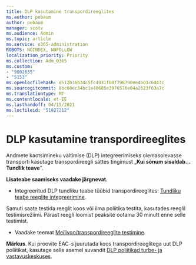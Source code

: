 ```yaml
---
title: DLP kasutamine transpordireeglites
ms.author: pebaum
author: pebaum
manager: scotv
ms.audience: Admin
ms.topic: article
ms.service: o365-administration
ROBOTS: NOINDEX, NOFOLLOW
localization_priority: Priority
ms.collection: Adm_O365
ms.custom:
- "9002635"
- "5153"
ms.openlocfilehash: e512b36b34c5fc4931fb0f796790ee4b01c6443c
ms.sourcegitcommit: 8bc60ec34bc1e40685e3976576e04a2623f63a7c
ms.translationtype: MT
ms.contentlocale: et-EE
ms.lasthandoff: 04/15/2021
ms.locfileid: "51827212"
---
```

# <a name="using-dlp-in-transport-rules"></a>DLP kasutamine transpordireeglites

Andmete kaotsimineku vältimise (DLP) integreerimiseks olemasolevasse transporti kasutage transpordireegli sättes tingimust „**Kui sõnum sisaldab... Tundlik teave**“.

**Lisateabe saamiseks vaadake järgnevat.**

- Integreeritud DLP tundliku teabe tüübid transpordireeglites: [Tundliku teabe reeglite integreerimine](https://docs.microsoft.com/exchange/security-and-compliance/data-loss-prevention/integrate-sensitive-information-rules).

Samuti saate testida reeglit koos või ilma poliitika testita, kasutades reeglil testimisrežiimi.  Pärast reegli loomist peaksite ootama 30 minutt enne selle testimist.

- Vaadake teemat [Meilivoo/transpordireeglite testimine](https://docs.microsoft.com/exchange/security-and-compliance/mail-flow-rules/test-mail-flow-rules).

**Märkus**. Kui proovite EAC-s juurutada koos transpordireeglitega uut DLP poliitikat, kasutage selle asemel suvandit [DLP poliitikad turbe- ja vastavuskeskuses](https://docs.microsoft.com/microsoft-365/compliance/data-loss-prevention-policies?view=o365-worldwide).
